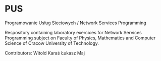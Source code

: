 # PUS
Programowanie Usług Sieciowych / Network Services Programming 

Respository containing laboratory exercices for Network Services Programming subject on Faculty of Physics, Mathematics and Computer Science of Cracow University of Technology.

Contributors:
Witold Karaś
Łukasz Maj
